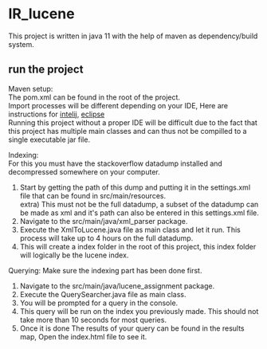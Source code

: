 # IR_lucene
This project is written in java 11 with the help of maven as dependency/build system.

## run the project
Maven setup:  
The pom.xml can be found in the root of the project.  
Import processes will be different depending on your IDE, Here are instructions for [intelij](https://www.jetbrains.com/help/idea/maven-support.html#javaee_maven), [eclipse](https://vaadin.com/learn/tutorials/import-maven-project-eclipse])  
Running this project without a proper IDE will be difficult due to the fact that this project has multiple main classes and can thus not be compilled to a single executable jar file.  
  
Indexing:   
For this you must have the stackoverflow datadump installed and decompressed somewhere on your computer.  
1) Start by getting the path of this dump and putting it in the settings.xml file that can be found in src/main/resources.  
extra) This must not be the full datadump, a subset of the datadump can be made as xml and it's path can also be entered in this settings.xml file.  
2) Navigate to the src/main/java/xml_parser package.  
3) Execute the XmlToLucene.java file as main class and let it run. This process will take up to 4 hours on the full datadump.  
4) This will create a index folder in the root of this project, this index folder will logically be the lucene index.  
  
Querying:
Make sure the indexing part has been done first.  
1) Navigate to the src/main/java/lucene_assignment package.  
2) Execute the QuerySearcher.java file as main class.  
3) You will be prompted for a query in the console.  
4) This query will be run on the index you previously made. This should not take more than 10 seconds for most queries.    
5) Once it is done The results of your query can be found in the results map, Open the index.html file to see it.  

 
